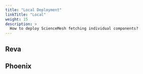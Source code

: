 ```yaml
---
title: "Local Deployment"
linkTitle: "Local"
weight: 15
description: >
  How to deploy ScienceMesh fetching individual components?
---
```


## Reva


## Phoenix

